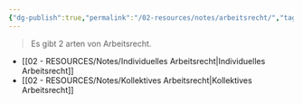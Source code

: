 ```yaml
---
{"dg-publish":true,"permalink":"/02-resources/notes/arbeitsrecht/","tags":["GFN/LF01","GFN/prüfungsrelevant"],"updated":"2024-08-16T18:36:34.000+02:00"}
---
```


>Es gibt 2 arten von Arbeitsrecht.

- [[02 - RESOURCES/Notes/Individuelles Arbeitsrecht\|Individuelles Arbeitsrecht]]
- [[02 - RESOURCES/Notes/Kollektives Arbeitsrecht\|Kollektives Arbeitsrecht]]